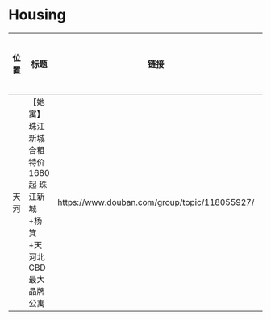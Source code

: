 # Housing

位置 | 标题 | 链接 | 简介（优缺点） | 类型（合租or not)
--- | --- | --- | --- | ---
天河 | 【她寓】珠江新城合租 特价1680起 珠江新城+杨箕+天河北 CBD最大品牌公寓 | https://www.douban.com/group/topic/118055927/ | 看起来清干净舒适 | 合租

